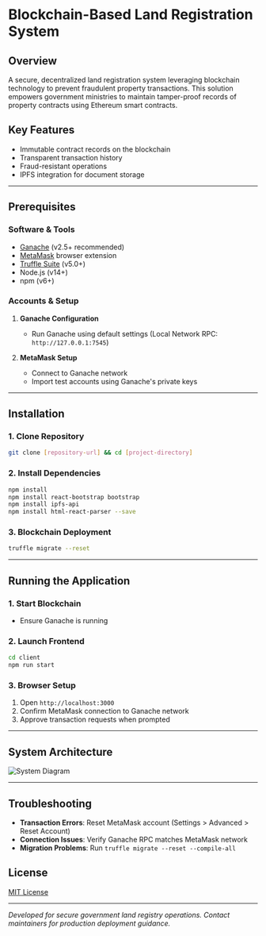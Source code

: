 # Blockchain-Based Land Registration System

## Overview  
A secure, decentralized land registration system leveraging blockchain technology to prevent fraudulent property transactions. This solution empowers government ministries to maintain tamper-proof records of property contracts using Ethereum smart contracts.

## Key Features  
- Immutable contract records on the blockchain  
- Transparent transaction history  
- Fraud-resistant operations  
- IPFS integration for document storage  

---

## Prerequisites  

### Software & Tools
- [Ganache](https://www.trufflesuite.com/ganache) (v2.5+ recommended)
- [MetaMask](https://metamask.io) browser extension 
- [Truffle Suite](https://www.trufflesuite.com/truffle) (v5.0+)
- Node.js (v14+)
- npm (v6+)

### Accounts & Setup
1. **Ganache Configuration**  
   - Run Ganache using default settings (Local Network RPC: `http://127.0.0.1:7545`)
   
2. **MetaMask Setup**  
   - Connect to Ganache network  
   - Import test accounts using Ganache's private keys  

---

## Installation  

### 1. Clone Repository
```bash
git clone [repository-url] && cd [project-directory]
```

### 2. Install Dependencies
```bash
npm install
npm install react-bootstrap bootstrap
npm install ipfs-api
npm install html-react-parser --save
```

### 3. Blockchain Deployment
```bash
truffle migrate --reset
```

---

## Running the Application  

### 1. Start Blockchain
- Ensure Ganache is running

### 2. Launch Frontend
```bash
cd client
npm run start
```

### 3. Browser Setup
1. Open `http://localhost:3000`  
2. Confirm MetaMask connection to Ganache network  
3. Approve transaction requests when prompted  

---

## System Architecture  
![System Diagram](docs/architecture-diagram.png)  
 

---

## Troubleshooting  
- **Transaction Errors**: Reset MetaMask account (Settings > Advanced > Reset Account)  
- **Connection Issues**: Verify Ganache RPC matches MetaMask network  
- **Migration Problems**: Run `truffle migrate --reset --compile-all`  

## License  
[MIT License](LICENSE)  

---

*Developed for secure government land registry operations. Contact maintainers for production deployment guidance.*

